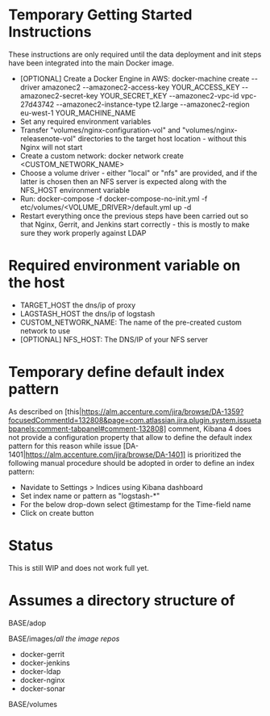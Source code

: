 # Temporary Getting Started Instructions

These instructions are only required until the data deployment and init steps have been integrated into the main Docker image.

- [OPTIONAL] Create a Docker Engine in AWS: docker-machine create --driver amazonec2 --amazonec2-access-key YOUR\_ACCESS\_KEY --amazonec2-secret-key YOUR\_SECRET\_KEY --amazonec2-vpc-id vpc-27d43742 --amazonec2-instance-type t2.large --amazonec2-region eu-west-1 YOUR\_MACHINE\_NAME
- Set any required environment variables
- Transfer "volumes/nginx-configuration-vol" and "volumes/nginx-releasenote-vol" directories to the target host location - without this Nginx will not start
- Create a custom network: docker network create <CUSTOM_NETWORK_NAME>
- Choose a volume driver - either "local" or "nfs" are provided, and if the latter is chosen then an NFS server is expected along with the NFS_HOST environment variable
- Run: docker-compose -f docker-compose-no-init.yml -f etc/volumes/<VOLUME_DRIVER>/default.yml up -d
- Restart everything once the previous steps have been carried out so that Nginx, Gerrit, and Jenkins start correctly - this is mostly to make sure they work properly against LDAP

# Required environment variable on the host

- TARGET_HOST the dns/ip of proxy
- LAGSTASH_HOST the dns/ip of logstash
- CUSTOM_NETWORK_NAME: The name of the pre-created custom network to use
- [OPTIONAL] NFS_HOST: The DNS/IP of your NFS server

# Temporary define default index pattern

As described on [this|https://alm.accenture.com/jira/browse/DA-1359?focusedCommentId=132808&page=com.atlassian.jira.plugin.system.issuetabpanels:comment-tabpanel#comment-132808] comment, Kibana 4 does not provide a configuration property that allow to define the default index pattern for this reason while issue [DA-1401|https://alm.accenture.com/jira/browse/DA-1401] is prioritized the following manual procedure should be adopted in order to define an index pattern:

- Navidate to Settings > Indices using Kibana dashboard
- Set index name or pattern as "logstash-*"
- For the below drop-down select @timestamp for the Time-field name
- Click on create button

# Status

This is still WIP and does not work full yet.

# Assumes a directory structure of

BASE/adop

BASE/images/*all the image repos*
-  docker-gerrit
-  docker-jenkins
-  docker-ldap
-  docker-nginx
-  docker-sonar

BASE/volumes
